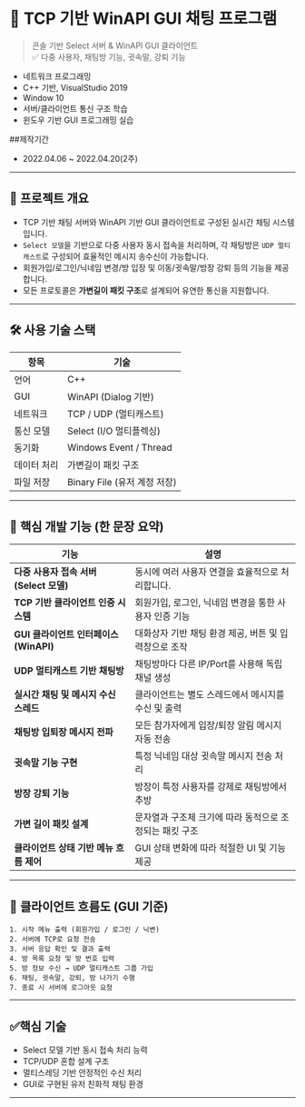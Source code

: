 
# 💬 TCP 기반 WinAPI GUI 채팅 프로그램

> 콘솔 기반 Select 서버 & WinAPI GUI 클라이언트  
> ✅ 다중 사용자, 채팅방 기능, 귓속말, 강퇴 기능

- 네트워크 프로그래밍
- C++ 기반, VisualStudio 2019
- Window 10
- 서버/클라이언트 통신 구조 학습
- 윈도우 기반 GUI 프로그래밍 실습

##제작기간
- 2022.04.06 ~ 2022.04.20(2주)

---

## 📌 프로젝트 개요

- TCP 기반 채팅 서버와 WinAPI 기반 GUI 클라이언트로 구성된 실시간 채팅 시스템입니다.
- `Select 모델`을 기반으로 다중 사용자 동시 접속을 처리하며, 각 채팅방은 `UDP 멀티캐스트`로 구성되어 효율적인 메시지 송수신이 가능합니다.
- 회원가입/로그인/닉네임 변경/방 입장 및 이동/귓속말/방장 강퇴 등의 기능을 제공합니다.
- 모든 프로토콜은 **가변길이 패킷 구조**로 설계되어 유연한 통신을 지원합니다.

---

## 🛠️ 사용 기술 스택

| 항목       | 기술 |
|------------|------|
| 언어       | C++ |
| GUI        | WinAPI (Dialog 기반) |
| 네트워크   | TCP / UDP (멀티캐스트) |
| 통신 모델 | Select (I/O 멀티플렉싱) |
| 동기화     | Windows Event / Thread |
| 데이터 처리 | 가변길이 패킷 구조 |
| 파일 저장  | Binary File (유저 계정 저장) |

---

## 🧩 핵심 개발 기능 (한 문장 요약)

| 기능 | 설명 |
|------|------|
| **다중 사용자 접속 서버 (Select 모델)** | 동시에 여러 사용자 연결을 효율적으로 처리합니다. |
| **TCP 기반 클라이언트 인증 시스템** | 회원가입, 로그인, 닉네임 변경을 통한 사용자 인증 기능 |
| **GUI 클라이언트 인터페이스 (WinAPI)** | 대화상자 기반 채팅 환경 제공, 버튼 및 입력창으로 조작 |
| **UDP 멀티캐스트 기반 채팅방** | 채팅방마다 다른 IP/Port를 사용해 독립 채널 생성 |
| **실시간 채팅 및 메시지 수신 스레드** | 클라이언트는 별도 스레드에서 메시지를 수신 및 출력 |
| **채팅방 입퇴장 메시지 전파** | 모든 참가자에게 입장/퇴장 알림 메시지 자동 전송 |
| **귓속말 기능 구현** | 특정 닉네임 대상 귓속말 메시지 전송 처리 |
| **방장 강퇴 기능** | 방장이 특정 사용자를 강제로 채팅방에서 추방 |
| **가변 길이 패킷 설계** | 문자열과 구조체 크기에 따라 동적으로 조정되는 패킷 구조 |
| **클라이언트 상태 기반 메뉴 흐름 제어** | GUI 상태 변화에 따라 적절한 UI 및 기능 제공 |

---


## 🧭 클라이언트 흐름도 (GUI 기준)

```
1. 시작 메뉴 출력 (회원가입 / 로그인 / 닉변)
2. 서버에 TCP로 요청 전송
3. 서버 응답 확인 및 결과 출력
4. 방 목록 요청 및 방 번호 입력
5. 방 정보 수신 → UDP 멀티캐스트 그룹 가입
6. 채팅, 귓속말, 강퇴, 방 나가기 수행
7. 종료 시 서버에 로그아웃 요청
```
---

## ✅핵심 기술

- Select 모델 기반 동시 접속 처리 능력
- TCP/UDP 혼합 설계 구조
- 멀티스레딩 기반 안정적인 수신 처리
- GUI로 구현된 유저 친화적 채팅 환경

---
